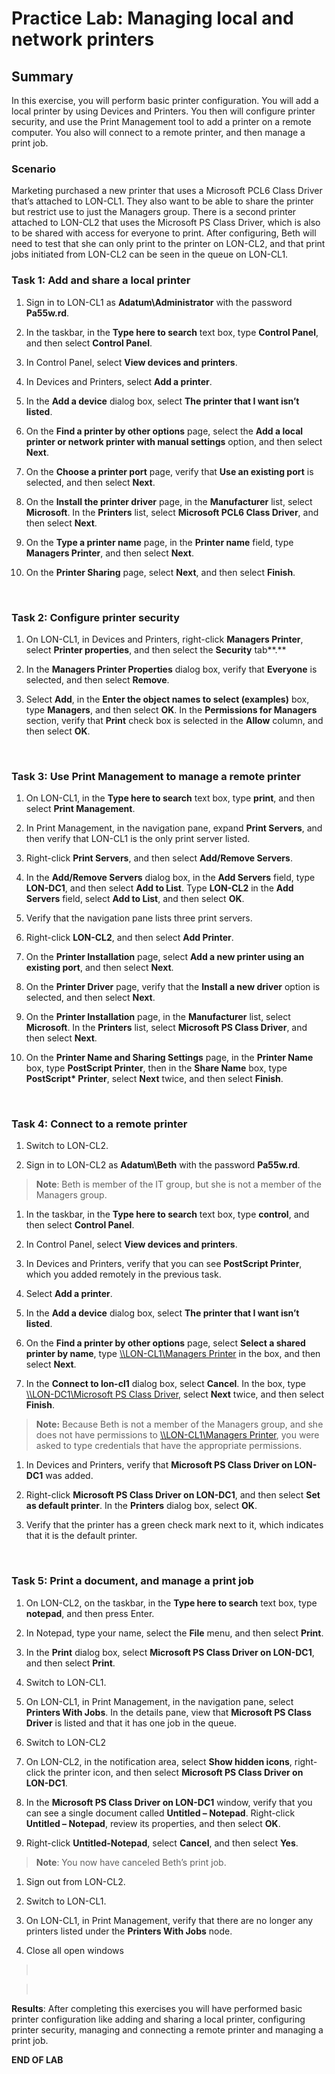 # Practice Lab: Managing local and network printers

## Summary

In this exercise, you will perform basic printer configuration. You will add a
local printer by using Devices and Printers. You then will configure printer
security, and use the Print Management tool to add a printer on a remote
computer. You also will connect to a remote printer, and then manage a print
job.

### Scenario

Marketing purchased a new printer that uses a Microsoft PCL6 Class Driver that’s
attached to LON-CL1. They also want to be able to share the printer but restrict
use to just the Managers group. There is a second printer attached to LON-CL2
that uses the Microsoft PS Class Driver, which is also to be shared with access
for everyone to print. After configuring, Beth will need to test that she can
only print to the printer on LON-CL2, and that print jobs initiated from LON-CL2
can be seen in the queue on LON-CL1.

### Task 1: Add and share a local printer

1.  Sign in to LON-CL1 as **Adatum\\Administrator** with the password
    **Pa55w.rd**.

2.  In the taskbar, in the **Type here to search** text box, type **Control
    Panel**, and then select **Control Panel**.

3.  In Control Panel, select **View devices and printers**.

4.  In Devices and Printers, select **Add a printer**.

5.  In the **Add a device** dialog box, select **The printer that I want isn’t
    listed**.

6.  On the **Find a printer by other options** page, select the **Add a local
    printer or network printer with manual settings** option, and then select
    **Next**.

7.  On the **Choose a printer port** page, verify that **Use an existing port**
    is selected, and then select **Next**.

8.  On the **Install the printer driver** page, in the **Manufacturer** list,
    select **Microsoft**. In the **Printers** list, select **Microsoft PCL6
    Class Driver**, and then select **Next**.

9.  On the **Type a printer name** page, in the **Printer name** field, type
    **Managers Printer**, and then select **Next**.

10. On the **Printer Sharing** page, select **Next**, and then select
    **Finish**.

 

### Task 2: Configure printer security

1.  On LON-CL1, in Devices and Printers, right-click **Managers Printer**,
    select **Printer properties**, and then select the **Security** tab**.**

2.  In the **Managers Printer Properties** dialog box, verify that **Everyone**
    is selected, and then select **Remove**.

3.  Select **Add**, in the **Enter the object names to select (examples)** box,
    type **Managers**, and then select **OK**. In the **Permissions for
    Managers** section, verify that **Print** check box is selected in the
    **Allow** column, and then select **OK**.

 

### Task 3: Use Print Management to manage a remote printer

1.  On LON-CL1, in the **Type here to search** text box, type **print**, and
    then select **Print Management**.

2.  In Print Management, in the navigation pane, expand **Print Servers**, and
    then verify that LON-CL1 is the only print server listed.

3.  Right-click **Print Servers**, and then select **Add/Remove Servers**.

4.  In the **Add/Remove Servers** dialog box, in the **Add Servers** field, type
    **LON-DC1**, and then select **Add to List**. Type **LON-CL2** in the **Add
    Servers** field, select **Add to List**, and then select **OK**.

5.  Verify that the navigation pane lists three print servers.

6.  Right-click **LON-CL2**, and then select **Add Printer**.

7.  On the **Printer Installation** page, select **Add a new printer using an
    existing port**, and then select **Next**.

8.  On the **Printer Driver** page, verify that the **Install a new driver**
    option is selected, and then select **Next**.

9.  On the **Printer Installation** page, in the **Manufacturer** list, select
    **Microsoft**. In the **Printers** list, select **Microsoft PS Class
    Driver**, and then select **Next**.

10. On the **Printer Name and Sharing Settings** page, in the **Printer Name**
    box, type **PostScript Printer**, then in the **Share Name** box, type
    **PostScript\* Printer**, select **Next** twice, and then select **Finish**.

 

### Task 4: Connect to a remote printer

1.  Switch to LON-CL2.

2.  Sign in to LON-CL2 as **Adatum\\Beth** with the password **Pa55w.rd**.

>   **Note**: Beth is member of the IT group, but she is not a member of the
>   Managers group.

1.  In the taskbar, in the **Type here to search** text box, type **control**,
    and then select **Control Panel**.

2.  In Control Panel, select **View devices and printers**.

3.  In Devices and Printers, verify that you can see **PostScript Printer**,
    which you added remotely in the previous task.

4.  Select **Add a printer**.

5.  In the **Add a device** dialog box, select **The printer that I want isn’t
    listed**.

6.  On the **Find a printer by other options** page, select **Select a shared
    printer by name**, type [\\\\LON-CL1\\Managers
    Printer](file:///\\LON-CL1\Managers%20Printer) in the box, and then select
    **Next**.

7.  In the **Connect to lon-cl1** dialog box, select **Cancel**. In the box,
    type [\\\\LON-DC1\\Microsoft PS Class
    Driver](file:///\\LON-DC1\Microsoft%20PS%20Class%20Driver), select **Next**
    twice, and then select **Finish**.

>   **Note:** Because Beth is not a member of the Managers group, and she does
>   not have permissions to [\\\\LON-CL1\\Managers
>   Printer](file:///\\LON-CL1\Managers%20Printer), you were asked to type
>   credentials that have the appropriate permissions.

1.  In Devices and Printers, verify that **Microsoft PS Class Driver on
    LON-DC1** was added.

2.  Right-click **Microsoft PS Class Driver on LON-DC1**, and then select **Set
    as default printer**. In the **Printers** dialog box, select **OK**.

3.  Verify that the printer has a green check mark next to it, which indicates
    that it is the default printer.

 

### Task 5: Print a document, and manage a print job

1.  On LON-CL2, on the taskbar, in the **Type here to search** text box, type
    **notepad**, and then press Enter.

2.  In Notepad, type your name, select the **File** menu, and then select
    **Print**.

3.  In the **Print** dialog box, select **Microsoft PS Class Driver on
    LON-DC1**, and then select **Print**.

4.  Switch to LON-CL1.

5.  On LON-CL1, in Print Management, in the navigation pane, select **Printers
    With Jobs**. In the details pane, view that **Microsoft PS Class Driver** is
    listed and that it has one job in the queue.

6.  Switch to LON-CL2

7.  On LON-CL2, in the notification area, select **Show hidden icons**,
    right-click the printer icon, and then select **Microsoft PS Class Driver on
    LON-DC1**.

8.  In the **Microsoft PS Class Driver on LON-DC1** window, verify that you can
    see a single document called **Untitled – Notepad**. Right-click **Untitled
    – Notepad**, review its properties, and then select **OK**.

9.  Right-click **Untitled-Notepad**, select **Cancel**, and then select
    **Yes**.

>   **Note**: You now have canceled Beth’s print job.

1.  Sign out from LON-CL2.

2.  Switch to LON-CL1.

3.  On LON-CL1, in Print Management, verify that there are no longer any
    printers listed under the **Printers With Jobs** node.

4.  Close all open windows

>    

>    

**Results**: After completing this exercises you will have performed basic
printer configuration like adding and sharing a local printer, configuring
printer security, managing and connecting a remote printer and managing a print
job.

**END OF LAB**